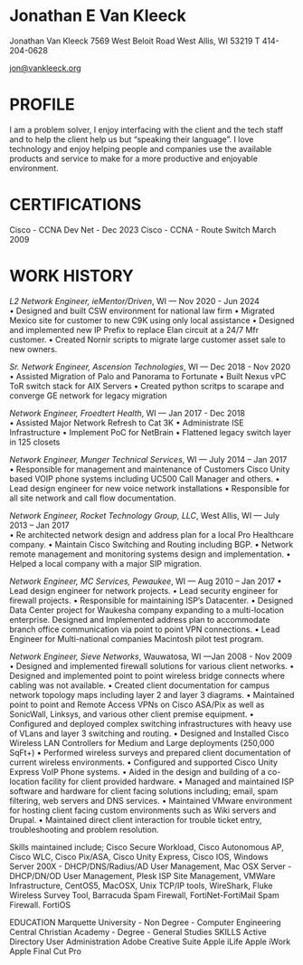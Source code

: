 # Jonathan E Van Kleeck #
Jonathan Van Kleeck 
7569 West Beloit Road 
West Allis, WI  53219 
T 414-204-0628 
 
jon@vankleeck.org 
 
 
# PROFILE 
I am a problem solver, I enjoy interfacing with the client and the tech staff and to help the 
client help us but “speaking their language”. I love technology and enjoy helping people 
and companies use the available products and service to make for a more productive and 
enjoyable environment. 

# CERTIFICATIONS 
Cisco - CCNA Dev Net - Dec 2023​
Cisco - CCNA - Route Switch March 2009​
 
# WORK HISTORY #

*L2 Network Engineer, ieMentor/Driven*, WI — Nov  2020 - Jun 2024  
• Designed and built CSW environment for national law firm 
• Migrated Mexico site for customer to new C9K using only local assistance 
• Designed and implemented new IP Prefix to replace Elan circuit at a 24/7 Mfr customer. 
• Created Nornir scripts to migrate large customer asset sale to new owners. 

*Sr. Network Engineer, Ascension Technologies*, WI — Dec  2018 - Nov  2020  
• Assisted Migration of Palo and Panorama to Fortunate 
• Built Nexus vPC ToR switch stack for AIX Servers 
• Created python scritps to scarape and converge GE network for legacy migration

*Network Engineer, Froedtert Health*, WI — Jan  2017 - Dec 2018  
• Assisted Major Network Refresh to Cat 3K
• Administrate ISE Infrastructure
• Implement PoC for NetBrain 
• Flattened legacy switch layer in 125 closets

*Network Engineer, Munger Technical Services*, WI — July 2014 – Jan 2017  
• Responsible for management and maintenance of Customers Cisco Unity based VOIP 
  phone systems including UC500 Call Manager and others.
• Lead design engineer for new voice network installations 
• Responsible for all site network and call flow documentation. 

*Network Engineer, Rocket Technology Group, LLC*, West Allis, WI — July 2013 – Jan 2017  
• Re architected network design and address plan for a local Pro Healthcare company.​
• Maintain Cisco Switching and Routing including BGP.​
• Network remote management and monitoring systems design and implementation.​
• Helped a local company with a major SIP migration.  

*Network Engineer, MC Services, Pewaukee*, WI — Aug 2010 – Jan 2017 
• Lead design engineer for network projects. 
• Lead security engineer for firewall projects. 
• Responsible for maintaining ISP’s Datacenter. 
• Designed Data Center project for Waukesha company expanding to a multi-location 
  enterprise. Designed and Implemented address plan to accommodate branch office 
  communication via point to point VPN connections. 
• Lead Engineer for Multi-national companies Macintosh pilot test program. 

*Network Engineer, Sieve Networks*, Wauwatosa, WI —Jan  2008 - Nov 2009 
• Designed and implemented firewall solutions for various client networks. 
• Designed and implemented point to point wireless bridge connects where cabling was 
not available. 
• Created client documentation for campus network topology maps including layer 2 and 
layer 3 diagrams. 
• Maintained point to point and Remote Access VPNs on Cisco ASA/Pix as well as 
SonicWall, Linksys, and various other client premise equipment. 
• Configured and deployed complex switching infrastructures with heavy use of VLans 
and layer 3 switching and routing. 
• Designed and Installed Cisco Wireless LAN Controllers for Medium and Large 
deployments (250,000 SqFt+) 
• Performed wireless surveys and prepared client documentation of current wireless 
environments. 
• Configured and supported Cisco Unity Express VoIP Phone systems. 
• Aided in the design and building of a co-location facility for client provided hardware. 
• Managed and maintained ISP software and hardware for client facing solutions 
including; email, spam filtering, web servers and DNS services. 
• Maintained VMware environment for hosting client facing custom environments such as 
Wiki servers and Drupal. 
• Maintained direct client interaction for trouble ticket entry, troubleshooting and 
problem resolution. 
 
Skills maintained include; Cisco Secure Workload, Cisco Autonomous AP, Cisco WLC, 
Cisco Pix/ASA, Cisco Unity Express, Cisco IOS, Windows Server 200X - 
DHCP/DNS/Radius/AD User Management, Mac OSX Server - DHCP/DN/OD User 
Management, Plesk ISP Site Management, VMWare Infrastructure, CentOS5, MacOSX, 
Unix TCP/IP tools, WireShark, Fluke Wireless Survey Tool, Barracuda Spam Firewall, 
FortiNet-FortiMail Spam Firewall. FortiOS​
 
EDUCATION 
Marquette University - Non Degree - Computer Engineering​
Central Christian Academy - Degree - General Studies 
SKILLS 
Active Directory User Administration​
Adobe Creative Suite​
Apple iLife​
Apple iWork​
Apple Final Cut Pro​
